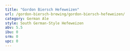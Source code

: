 ```yaml
---
title: "Gordon Biersch Hefeweizen"
url: /gordon-biersch-brewing/gordon-biersch-hefeweizen/
category: German Ale
style: South German-Style Hefeweizen
abv: 5.5
ibu: 0
srm: 0
upc: 0
---
```


